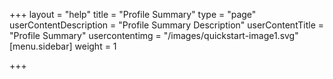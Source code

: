 +++
layout = "help"
title = "Profile Summary"
type = "page"
userContentDescription = "Profile Summary Description"
userContentTitle = "Profile Summary"
usercontentimg = "/images/quickstart-image1.svg"
[menu.sidebar]
weight = 1

+++
